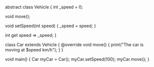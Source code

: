 abstract class Vehicle {
  int _speed = 0;

  void move();

  void setSpeed(int speed) {
    _speed = speed;
  }

  int get speed => _speed;
}

class Car extends Vehicle {
  @override
  void move() {
    print("The car is moving at $speed km/h");
  }
}

void main() {
  Car myCar = Car();
  myCar.setSpeed(100);
  myCar.move();
}
